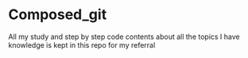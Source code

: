 # Composed_git
All my study and step by step code contents about all the topics I have knowledge is kept in this repo for my referral
